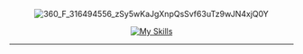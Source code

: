 <div align="center">


![360_F_316494556_zSy5wKaJgXnpQsSvf63uTz9wJN4xjQ0Y](https://github.com/jthom2/jthom2/assets/134821369/0ea9b987-ab88-40cf-ba53-855f24877802)


[![My Skills](https://skillicons.dev/icons?i=python,fastapi,postgres,mysql,mongodb,redis,aws,gitlab,github)](https://skillicons.dev)


---

</div>
